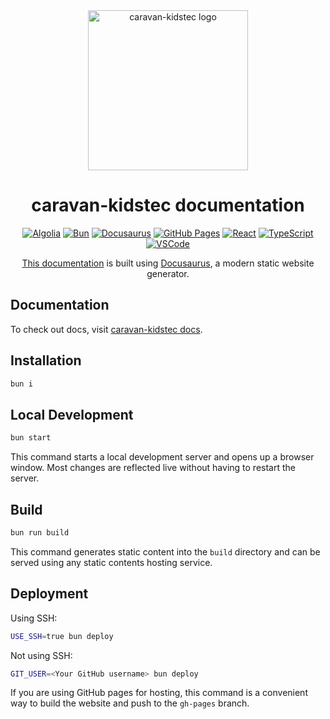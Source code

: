 <div align="center">
  <a href="https://caravan-kidstec.com/">
    <picture>
      <source srcset="../public/caravan-kidstec_logo.avif" media="(max-width: 600px)" height="128">
      <img src="../public/caravan-kidstec_logo.avif" alt="caravan-kidstec logo" height="256">
    </picture>
  </a>
  <h1>caravan-kidstec documentation</h1>

  <a href="https://www.algolia.com/"><img src="https://img.shields.io/badge/algolia-003DFF?labelColor=000000&logo=algolia&style=for-the-badge" alt="Algolia"></a>
  <a href="https://bun.sh/"><img src="https://img.shields.io/badge/bun-FBF0DF?labelColor=000000&logo=bun&style=for-the-badge" alt="Bun"></a>
  <a href="https://docusaurus.io/"><img src="https://img.shields.io/badge/docusaurus-3ECC5F?labelColor=000000&logo=docusaurus&style=for-the-badge" alt="Docusaurus"></a>
  <a href="https://pages.github.com/"><img src="https://img.shields.io/badge/github%20pages-3ECC5F?labelColor=000000&logo=githubpages&style=for-the-badge" alt="GitHub Pages"></a>
  <a href="https://react.dev/"><img src="https://img.shields.io/badge/react-61DAFB?labelColor=000000&logo=react&style=for-the-badge" alt="React"></a>
  <a href="https://www.typescriptlang.org/"><img src="https://img.shields.io/badge/typescript-3178C6?labelColor=000000&logo=typescript&style=for-the-badge" alt="TypeScript"></a>
  <a href="https://code.visualstudio.com/"><img src="https://img.shields.io/badge/visual%20studio%20code-007ACC?labelColor=000000&style=for-the-badge" alt="VSCode"></a>
  
  <p>
    <a href="https://openup-labtakizawa.github.io/caravan-kidstec/">This documentation</a> is built using <a href="https://docusaurus.io/">Docusaurus</a>, a modern static website generator.
  </p>
</div>

## Documentation

To check out docs, visit [caravan-kidstec docs](https://openup-labtakizawa.github.io/caravan-kidstec/).

## Installation

```bash
bun i
```

## Local Development

```bash
bun start
```

This command starts a local development server and opens up a browser window. Most changes are reflected live without having to restart the server.

## Build

```bash
bun run build
```

This command generates static content into the `build` directory and can be served using any static contents hosting service.

## Deployment

Using SSH:

```bash
USE_SSH=true bun deploy
```

Not using SSH:

```bash
GIT_USER=<Your GitHub username> bun deploy
```

If you are using GitHub pages for hosting, this command is a convenient way to build the website and push to the `gh-pages` branch.
